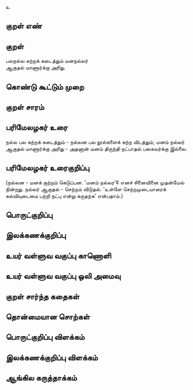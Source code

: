 உ

## குறள் எண் 


## குறள் 
பலநல்ல கற்றக் கடைத்தும் மனநல்லர்  
ஆகுதல் மாணார்க்கு அரிது.

## கொண்டு கூட்டும் முறை


## குறள் சாரம் 


## பரிமேலழகர் உரை
நல்ல பல கற்றக் கடைத்தும் - நல்லன பல நூல்களைக் கற்ற விடத்தும்; மனம் நல்லர் ஆகுதல் மாணார்க்கு அரிது - அதனான் மனம் திருந்தி நட்பாதல் பகைவர்க்கு இல்லை. 

## பரிமேலழகர் உரைகுறிப்பு   
(நல்லன - மனக் குற்றம் கெடுப்பன. 'மனம் நல்லர'¢ எனச் சினைவினை முதன்மேல் நின்றது. நல்லர் ஆகுதல் - செற்றம் விடுதல். 'உள்ளே செற்றமுடையாரைக் கல்வியுடைமை பற்றி நட்பு என்று கருதற்க' என்பதாம்.)

## பொருட்குறிப்பு 


## இலக்கணக்குறிப்பு  


## உயர் வள்ளுவ வகுப்பு காணொளி


## உயர் வள்ளுவ வகுப்பு ஒலி அமைவு 

 
## குறள் சார்ந்த கதைகள் 


## தொன்மையான சொற்கள்


## பொருட்குறிப்பு விளக்கம்


## இலக்கணக்குறிப்பு விளக்கம்


## ஆங்கில கருத்தாக்கம் 


